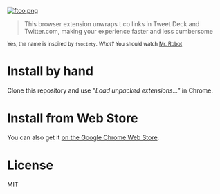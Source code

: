 [![ftco.png][1]][3]

> This browser extension unwraps t.co links in Tweet Deck and Twitter.com, making your experience faster and less cumbersome

<sub>Yes, the name is inspired by `fsociety`. _What?_ You should watch [Mr. Robot][2]</sub>

# Install by hand

Clone this repository and use _"Load unpacked extensions..."_ in Chrome.

# Install from Web Store

You can also get it [on the Google Chrome Web Store][3].

# License

MIT

[1]: https://rawgit.com/bevacqua/ftco/master/ftco.png
[2]: http://www.imdb.com/title/tt4158110/
[3]: https://chrome.google.com/webstore/detail/f-tco/efodfiapdhhojbghfeehkkpjebgaafoh
